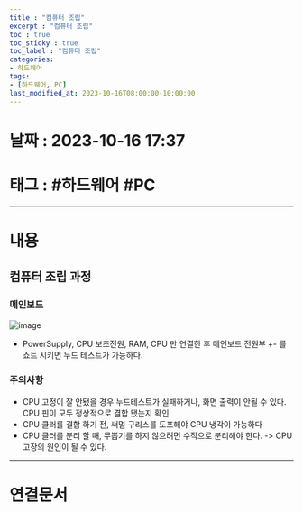 ```yaml
---
title : "컴퓨터 조립"
excerpt : "컴퓨터 조립"
toc : true
toc_sticky : true
toc_label : "컴퓨터 조립"
categories:
- 하드웨어
tags:
- [하드웨어, PC]
last_modified_at: 2023-10-16T08:00:00-10:00:00
---
```


# 날짜 : 2023-10-16 17:37

# 태그 : #하드웨어 #PC
---

# 내용

## 컴퓨터 조립 과정

### 메인보드
  
![image](../../assets/Images/MainBoard.png)
- PowerSupply, CPU 보조전원, RAM, CPU 만 연결한 후 메인보드 전원부 +- 를 쇼트 시키면 누드 테스트가 가능하다.

### 주의사항
- CPU 고정이 잘 안됐을 경우 누드테스트가 실패하거나, 화면 출력이 안될 수 있다. CPU 핀이 모두 정상적으로 결합 됐는지 확인
- CPU 쿨러를 결합 하기 전, 써멀 구리스를 도포해야 CPU 냉각이 가능하다
- CPU 클러를 분리 할 때, 무뽑기를 하지 않으려면 수직으로 분리해야 한다. ->  CPU 고장의 원인이 될 수 있다.

---

# 연결문서
